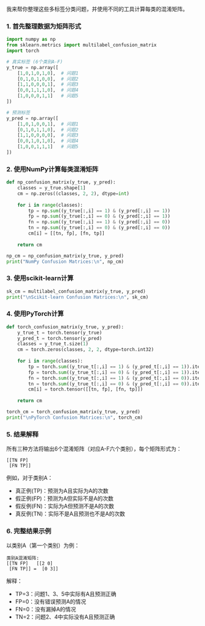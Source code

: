 我来帮你整理这些多标签分类问题，并使用不同的工具计算每类的混淆矩阵。

### 1. 首先整理数据为矩阵形式

```python
import numpy as np
from sklearn.metrics import multilabel_confusion_matrix
import torch

# 真实标签 (6个类别A-F)
y_true = np.array([
    [1,0,1,0,1,0],  # 问题1
    [0,1,0,1,0,0],  # 问题2
    [1,1,0,0,0,1],  # 问题3
    [0,0,1,1,1,0],  # 问题4
    [1,0,0,0,1,1]   # 问题5
])

# 预测标签
y_pred = np.array([
    [1,0,1,0,0,1],  # 问题1
    [0,1,0,1,1,0],  # 问题2
    [1,1,0,0,0,0],  # 问题3
    [0,0,1,0,1,0],  # 问题4
    [1,0,0,1,1,1]   # 问题5
])
```

### 2. 使用NumPy计算每类混淆矩阵

```python
def np_confusion_matrix(y_true, y_pred):
    classes = y_true.shape[1]
    cm = np.zeros((classes, 2, 2), dtype=int)
    
    for i in range(classes):
        tp = np.sum((y_true[:,i] == 1) & (y_pred[:,i] == 1))
        fp = np.sum((y_true[:,i] == 0) & (y_pred[:,i] == 1))
        fn = np.sum((y_true[:,i] == 1) & (y_pred[:,i] == 0))
        tn = np.sum((y_true[:,i] == 0) & (y_pred[:,i] == 0))
        cm[i] = [[tn, fp], [fn, tp]]
    
    return cm

np_cm = np_confusion_matrix(y_true, y_pred)
print("NumPy Confusion Matrices:\n", np_cm)
```

### 3. 使用scikit-learn计算

```python
sk_cm = multilabel_confusion_matrix(y_true, y_pred)
print("\nScikit-learn Confusion Matrices:\n", sk_cm)
```

### 4. 使用PyTorch计算

```python
def torch_confusion_matrix(y_true, y_pred):
    y_true_t = torch.tensor(y_true)
    y_pred_t = torch.tensor(y_pred)
    classes = y_true_t.size(1)
    cm = torch.zeros(classes, 2, 2, dtype=torch.int32)
    
    for i in range(classes):
        tp = torch.sum((y_true_t[:,i] == 1) & (y_pred_t[:,i] == 1)).item()
        fp = torch.sum((y_true_t[:,i] == 0) & (y_pred_t[:,i] == 1)).item()
        fn = torch.sum((y_true_t[:,i] == 1) & (y_pred_t[:,i] == 0)).item()
        tn = torch.sum((y_true_t[:,i] == 0) & (y_pred_t[:,i] == 0)).item()
        cm[i] = torch.tensor([[tn, fp], [fn, tp]])
    
    return cm

torch_cm = torch_confusion_matrix(y_true, y_pred)
print("\nPyTorch Confusion Matrices:\n", torch_cm)
```

### 5. 结果解释

所有三种方法将输出6个混淆矩阵（对应A-F六个类别），每个矩阵形式为：

```
[[TN FP]
 [FN TP]]
```

例如，对于类别A：
- 真正例(TP)：预测为A且实际为A的次数
- 假正例(FP)：预测为A但实际不是A的次数
- 假反例(FN)：实际为A但预测不是A的次数
- 真反例(TN)：实际不是A且预测也不是A的次数

### 6. 完整结果示例

以类别A（第一个类别）为例：

```
类别A混淆矩阵:
[[TN FP]   [[2 0]
 [FN TP]] =  [0 3]]
```

解释：
- TP=3：问题1、3、5中实际有A且预测正确
- FP=0：没有错误预测A的情况
- FN=0：没有漏掉A的情况
- TN=2：问题2、4中实际没有A且预测正确
